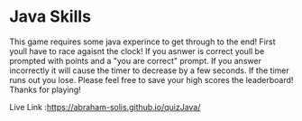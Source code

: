# Java Skills

This game requires some java experince to get through to the end! First youll have to race agaisnt the clock! If you asnwer is correct youll be prompted with points and a "you are correct" prompt. If you answer incorrectly it will cause the timer to decrease by a few seconds. If the timer runs out you lose. Please feel free to save your high scores the leaderboard! Thanks for playing! 




Live Link :https://abraham-solis.github.io/quizJava/

<img scr="https://user-images.githubusercontent.com/92957388/142362647-8d048301-a5ec-4b29-841f-a234cfb84a37.PNG">